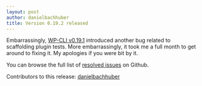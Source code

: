 ```yaml
---
layout: post
author: danielbachhuber
title: Version 0.19.2 released
---
```


Embarrassingly, [WP-CLI v0.19.1](https://wp-cli.org/blog/version-0.19.1.html) introduced another bug related to scaffolding plugin tests. More embarrassingly, it took me a full month to get around to fixing it. My apologies if you were bit by it.

You can browse the full list of [resolved issues](https://github.com/wp-cli/wp-cli/issues?milestone=31&page=1&state=closed) on Github.

Contributors to this release: [danielbachhuber](https://github.com/danielbachhuber)
